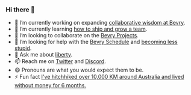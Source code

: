 ### Hi there 👋

- 🔭 I’m currently working on expanding [collaborative wisdom at Bevry](https://bevry.me).
- 🌱 I’m currently learning [how to ship and grow a team](https://balupton.com/goodreads).
- 👯 I’m looking to collaborate on the [Bevry Projects](https://bevry.me/projects).
- 🤔 I’m looking for help with the [Bevry Schedule](https://bevry.me/schedule) and [becoming less stupid](https://bevry.me/meetings).
- 💬 Ask me about [liberty](https://en.wikipedia.org/wiki/Liberty).
- 📫 Reach me on [Twitter](https://balupton.com/twitter) and [Discord](https://bevry.me/discord).
- 😄 Pronouns are what you would expect them to be.
- ⚡ Fun fact [I've hitchhiked over 10,000 KM around Australia and lived without money for 6 months.](https://gist.github.com/balupton/d08bbcdcf25cd38b135743e16050a1e9)
